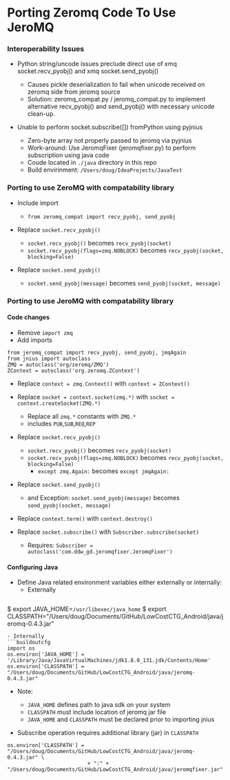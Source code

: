 # Porting Zeromq Code To Use JeroMQ

### Interoperability Issues

- Python string/uncode issues preclude direct use of xmq socket.recv_pyobj() and xmq socket.send_pyobj()
  - Causes pickle deserialization to fail when unicode received on zeromq side from jeromq source
  - Solution:  zeromq_compat.py / jeromq_compat.py to implement alternative recv_pyobj() and send_pyobj() with necessary unicode clean-up.
 
- Unable to perform socket.subscribe([]) fromPython using pyjnius
  - Zero-byte array not properly passed to jeromq via pyjnius
  - Work-around:  Use JeromqFixer (jeromqfixer.py) to perform subscription using java code
  - Coude located in `./java` directory in this repo
  - Build envirinment: `/Users/doug/IdeaProjects/JavaTest`

### Porting to use ZeroMQ with compatability library

- Include import
  - `from zeromq_compat import recv_pyobj, send_pyobj`
- Replace `socket.recv_pyobj()`
  - `socket.recv_pyobj()` becomes `recv_pyobj(socket)`
  - `socket.recv_pyobj(flags=zmq.NOBLOCK)` becomes `recv_pyobj(socket, blocking=False)`
  
- Replace `socket.send_pyobj()`
  - `socket.send_pyobj(message)` becomes `send_pyobj(socket, message)`
  
### Porting to use JeroMQ with compatability library

#### Code changes

- Remove `import zmq`
- Add imports
```buildoutcfg
from jeromq_compat import recv_pyobj, send_pyobj, jmqAgain
from jnius import autoclass
ZMQ = autoclass('org/zeromq/ZMQ')
ZContext = autoclass('org.zeromq.ZContext')
```
- Replace `context = zmq.Context()` with `context = ZContext()`
- Replace `socket = context.socket(zmq.*)` with `socket = context.createSocket(ZMQ.*)`
  - Replace all `zmq.*` constants with `ZMQ.*`
  - includes `PUB`,`SUB`,`REQ`,`REP`

- Replace `socket.recv_pyobj()`
  - `socket.recv_pyobj()` becomes `recv_pyobj(socket)`
  - `socket.recv_pyobj(flags=zmq.NOBLOCK)` becomes `recv_pyobj(socket, blocking=False)`
    - `except zmq.Again:` becomes `except jmqAgain:`
- Replace `socket.send_pyobj()`
  - and Exception: `socket.send_pyobj(message)` becomes `send_pyobj(socket, message)`
  
- Replace `context.term()` with `context.destroy()`

- Replace `socket.subscribe()` with `Subscriber.subscribe(socket)`
  - Requires: `Subscriber = autoclass('com.ddw_gd.jeromqfixer.JeromqFixer')`

#### Configuring Java
- Define Java related environment variables either externally or internally:
  - Externally
  ```buildoutcfg
$ export JAVA_HOME=`/usr/libexec/java_home`
$ export CLASSPATH="/Users/doug/Documents/GitHub/LowCostCTG_Android/java/jeromq-0.4.3.jar"

  ```
  - Internally
  ```buildoutcfg
import os
os.environ['JAVA_HOME'] = '/Library/Java/JavaVirtualMachines/jdk1.8.0_131.jdk/Contents/Home'
os.environ['CLASSPATH'] = "/Users/doug/Documents/GitHub/LowCostCTG_Android/java/jeromq-0.4.3.jar"
  ```
  - Note:   
    - `JAVA_HOME` defines path to java sdk on your system 
    - `CLASSPATH` must include location of jeromq jar file
    - `JAVA_HOME` and `CLASSPATH` must be declared prior to importing jnius

- Subscribe operation requires additional library (jar) in `CLASSPATH`
```buildoutcfg
os.environ['CLASSPATH'] = "/Users/doug/Documents/GitHub/LowCostCTG_Android/java/jeromq-0.4.3.jar" \
                          + ":" + "/Users/doug/Documents/GitHub/LowCostCTG_Android/java/jeromqfixer.jar"
```